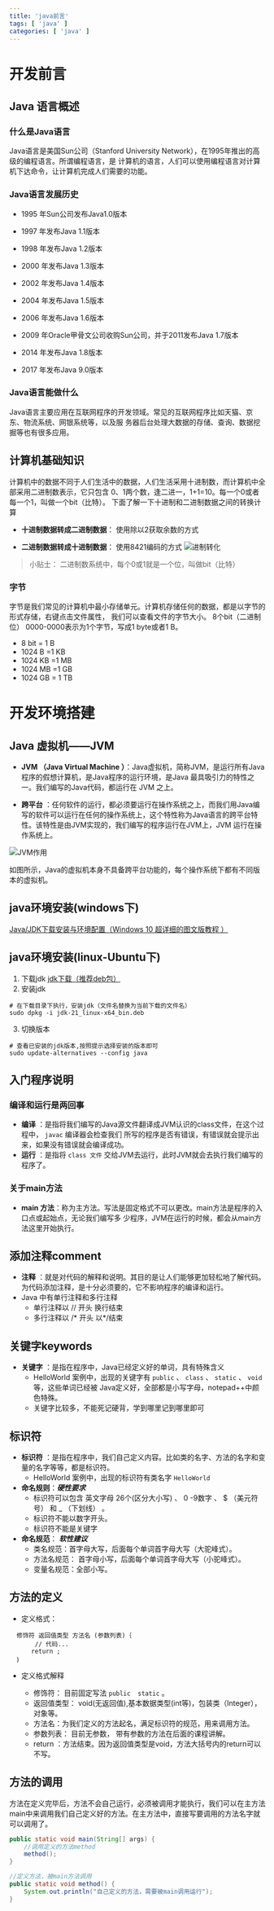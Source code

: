 ```yaml
---
title: 'java前言'
tags: [ 'java' ]
categories: [ 'java' ]
---
```


# 开发前言

## Java 语言概述

### 什么是Java语言

Java语言是美国Sun公司（Stanford University Network），在1995年推出的高级的编程语言。所谓编程语言，是
计算机的语言，人们可以使用编程语言对计算机下达命令，让计算机完成人们需要的功能。

### Java语言发展历史

- 1995 年Sun公司发布Java1.0版本
- 1997 年发布Java 1.1版本
- 1998 年发布Java 1.2版本
- 2000 年发布Java 1.3版本
- 2002 年发布Java 1.4版本
- 2004 年发布Java 1.5版本
- 2006 年发布Java 1.6版本

- 2009 年Oracle甲骨文公司收购Sun公司，并于2011发布Java 1.7版本
- 2014 年发布Java 1.8版本
- 2017 年发布Java 9.0版本

### Java语言能做什么

Java语言主要应用在互联网程序的开发领域。常见的互联网程序比如天猫、京东、物流系统、网银系统等，以及服
务器后台处理大数据的存储、查询、数据挖掘等也有很多应用。

## 计算机基础知识

计算机中的数据不同于人们生活中的数据，人们生活采用十进制数，而计算机中全部采用二进制数表示，它只包含
0、1两个数，逢二进一，1+1=10。每一个0或者每一个1，叫做一个bit（比特）。
下面了解一下十进制和二进制数据之间的转换计算

- **十进制数据转成二进制数据**： 使用除以2获取余数的方式

- **二进制数据转成十进制数据**： 使用8421编码的方式
  ![进制转化](./assets/进制转化.png)

> 小贴士：
> 二进制数系统中，每个0或1就是一个位，叫做bit（比特）

### 字节

字节是我们常见的计算机中最小存储单元。计算机存储任何的数据，都是以字节的形式存储，右键点击文件属性，
我们可以查看文件的字节大小。
8个bit（二进制位） 0000-0000表示为1个字节，写成1 byte或者1 B。

- 8 bit = 1 B
- 1024 B =1 KB
- 1024 KB =1 MB
- 1024 MB =1 GB
- 1024 GB = 1 TB

# 开发环境搭建

## Java 虚拟机——JVM

- **JVM （Java Virtual Machine ）**：Java虚拟机，简称JVM，是运行所有Java程序的假想计算机，是Java程序的运行环境，是Java
  最具吸引力的特性之一。我们编写的Java代码，都运行在 JVM 之上。

- **跨平台** ：任何软件的运行，都必须要运行在操作系统之上，而我们用Java编写的软件可以运行在任何的操作系统上，这个特性称为Java语言的跨平台特性。该特性是由JVM实现的，我们编写的程序运行在JVM上，JVM
  运行在操作系统上。

![JVM作用](./assets/01.introduction-1702812799644.png)

如图所示，Java的虚拟机本身不具备跨平台功能的，每个操作系统下都有不同版本的虚拟机。

## java环境安装(windows下)

[Java/JDK下载安装与环境配置（Windows 10 超详细的图文版教程 ）](https://blog.csdn.net/qq_26552691/article/details/94598788)

## java环境安装(linux-Ubuntu下)

1. 下载jdk  [jdk下载（推荐deb包）](https://www.oracle.com/cn/java/technologies/downloads/#java21)
2. 安装jdk

```shell
# 在下载目录下执行，安装jdk（文件名替换为当前下载的文件名）
sudo dpkg -i jdk-21_linux-x64_bin.deb
```

3. 切换版本

```shell
# 查看已安装的jdk版本,按照提示选择安装的版本即可
sudo update-alternatives --config java

```
## 入门程序说明

### 编译和运行是两回事

- **编译** ：是指将我们编写的Java源文件翻译成JVM认识的class文件，在这个过程中， `javac` 编译器会检查我们
  所写的程序是否有错误，有错误就会提示出来，如果没有错误就会编译成功。
- **运行** ：是指将 `class 文件` 交给JVM去运行，此时JVM就会去执行我们编写的程序了。

### 关于main方法

- **main 方法**：称为主方法。写法是固定格式不可以更改。main方法是程序的入口点或起始点，无论我们编写多
  少程序，JVM在运行的时候，都会从main方法这里开始执行。

## 添加注释comment

- **注释** ：就是对代码的解释和说明。其目的是让人们能够更加轻松地了解代码。为代码添加注释，是十分必须要的，它不影响程序的编译和运行。
- Java 中有单行注释和多行注释
    - 单行注释以 // 开头 换行结束
    - 多行注释以 /* 开头 以*/结束

## 关键字keywords

- **关键字** ：是指在程序中，Java已经定义好的单词，具有特殊含义
    - HelloWorld 案例中，出现的关键字有  `public` 、 `class` 、  `static` 、 `void` 等，这些单词已经被
      Java定义好，全部都是小写字母，notepad++中颜色特殊。
    - 关键字比较多，不能死记硬背，学到哪里记到哪里即可

## 标识符

- **标识符** ：是指在程序中，我们自己定义内容。比如类的名字、方法的名字和变量的名字等等，都是标识符。
    - HelloWorld 案例中，出现的标识符有类名字 `HelloWorld`
- **命名规则**：_**硬性要求**_
    - 标识符可以包含 英文字母 26个(区分大小写) 、 0 -9数字 、 $ （美元符号） 和 _ （下划线） 。
    - 标识符不能以数字开头。
    - 标识符不能是关键字
- **命名规范**： _**软性建议**_
    - 类名规范：首字母大写，后面每个单词首字母大写（大驼峰式）。
    - 方法名规范： 首字母小写，后面每个单词首字母大写（小驼峰式）。
    - 变量名规范：全部小写。

## 方法的定义

- 定义格式：

```
  修饰符 返回值类型 方法名 (参数列表)｛
       // 代码...        
      return ;     
  ｝
```

- 定义格式解释

    - 修饰符： 目前固定写法  `public  static` 。
    - 返回值类型： void(无返回值),基本数据类型(int等)，包装类（Integer），对象等。
    - 方法名：为我们定义的方法起名，满足标识符的规范，用来调用方法。
    - 参数列表： 目前无参数， 带有参数的方法在后面的课程讲解。
    - return ：方法结束。因为返回值类型是void，方法大括号内的return可以不写。

## 方法的调用

方法在定义完毕后，方法不会自己运行，必须被调用才能执行，我们可以在主方法main中来调用我们自己定义好的方法。在主方法中，直接写要调用的方法名字就可以调用了。

```java
public static void main(String[] args) {
    //调用定义的方法method
    method();
}

//定义方法，被main方法调用
public static void method() {
    System.out.println("自己定义的方法，需要被main调用运行");
}
```